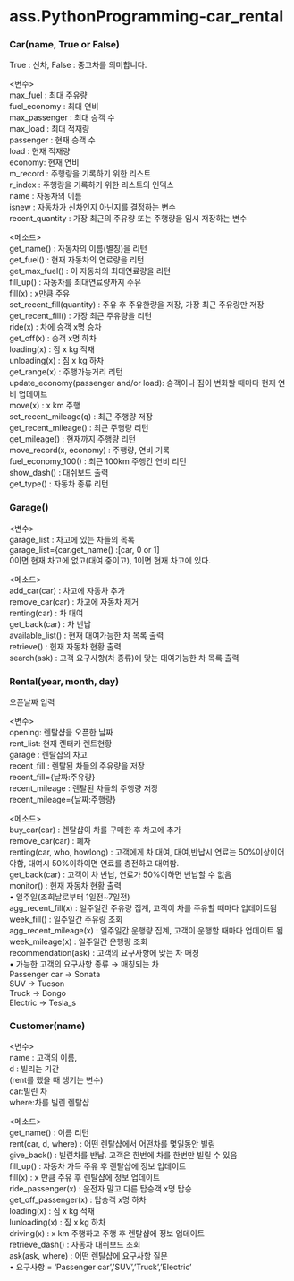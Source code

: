 # ass.PythonProgramming-car_rental

### Car(name, True or False)
True : 신차, False : 중고차를 의미합니다.  
  
<변수>  
max_fuel : 최대 주유량  
fuel_economy : 최대 연비  
max_passenger : 최대 승객 수  
max_load : 최대 적재량  
passenger : 현재 승객 수  
load : 현재 적재량  
economy: 현재 연비  
m_record : 주행량을 기록하기 위한 리스트  
r_index : 주행량을 기록하기 위한 리스트의 인덱스  
name : 자동차의 이름  
isnew : 자동차가 신차인지 아닌지를 결정하는 변수  
recent_quantity : 가장 최근의 주유량 또는 주행량을 임시 저장하는 변수  
  
<메소드>  
get_name() : 자동차의 이름(별칭)을 리턴  
get_fuel() : 현재 자동차의 연료량을 리턴  
get_max_fuel() : 이 자동차의 최대연료량을 리턴  
fill_up() : 자동차를 최대연료량까지 주유  
fill(x) : x만큼 주유  
set_recent_fill(quantity) : 주유 후 주유한량을 저장, 가장 최근 주유량만 저장  
get_recent_fill() : 가장 최근 주유량을 리턴  
ride(x) : 차에 승객 x명 승차  
get_off(x) : 승객 x명 하차  
loading(x) : 짐 x kg 적재  
unloading(x) : 짐 x kg 하차  
get_range(x) : 주행가능거리 리턴  
update_economy(passenger and/or load): 승객이나 짐이 변화할 때마다 현재 연비 업데이트  
move(x) : x km 주행  
set_recent_mileage(q) : 최근 주행량 저장  
get_recent_mileage() : 최근 주행량 리턴  
get_mileage() : 현재까지 주행량 리턴  
move_record(x, economy) : 주행량, 연비 기록  
fuel_economy_100() : 최근 100km 주행간 연비 리턴  
show_dash() : 대쉬보드 출력  
get_type() : 자동차 종류 리턴  
  
### Garage()  
<변수>  
garage_list : 차고에 있는 차들의 목록  
garage_list={car.get_name() :[car, 0 or 1]  
	0이면 현재 차고에 없고(대여 중이고), 1이면 현재 차고에 있다.  

<메소드>  
add_car(car) : 차고에 자동차 추가  
remove_car(car) : 차고에 자동차 제거  
renting(car) : 차 대여  
get_back(car) : 차 반납  
available_list() : 현재 대여가능한 차 목록 출력  
retrieve() : 현재 자동차 현황 출력  
search(ask) : 고객 요구사항(차 종류)에 맞는 대여가능한 차 목록 출력  
  
### Rental(year, month, day)  
오픈날짜 입력  
  
<변수>  
opening: 렌탈샵을 오픈한 날짜  
rent_list: 현재 렌터카 렌트현황  
garage : 렌탈샵의 차고  
recent_fill : 렌탈된 차들의 주유량을 저장  
	recent_fill={날짜:주유량}  
recent_mileage : 렌탈된 차들의 주행량 저장  
	recent_mileage={날짜:주행량}  
  
<메소드>  
buy_car(car) : 렌탈샵이 차를 구매한 후 차고에 추가  
remove_car(car) : 폐차  
renting(car, who, howlong) : 고객에게 차 대여, 대여,반납시 연료는 50%이상이어야함, 대여시 50%이하이면 연료를 충전하고 대여함.  
get_back(car) : 고객이 차 반납, 연료가 50%이하면 반납할 수 없음  
monitor() : 현재 자동차 현황 출력  
•	일주일(조회날로부터 1일전~7일전)  
agg_recent_fill(x) : 일주일간 주유량 집계, 고객이 차를 주유할 때마다 업데이트됨  
week_fill() : 일주일간 주유량 조회  
agg_recent_mileage(x) : 일주일간 운행량 집계, 고객이 운행할 때마다 업데이트 됨  
week_mileage(x) : 일주일간 운행량 조회  
recommendation(ask) : 고객의 요구사항에 맞는 차 매칭  
•	가능한 고객의 요구사항 종류 → 매칭되는 차  
Passenger car → Sonata  
SUV → Tucson  
Truck → Bongo  
Electric → Tesla_s  
  
### Customer(name)  
<변수>  
name : 고객의 이름,  
d : 빌리는 기간  
(rent를 했을 때 생기는 변수)  
car:빌린 차  
where:차를 빌린 렌탈샵  
  
<메소드>  
get_name() : 이름 리턴  
rent(car, d, where) : 어떤 렌탈샵에서 어떤차를 몇일동안 빌림  
give_back() : 빌린차를 반납. 고객은 한번에 차를 한번만 빌릴 수 있음  
fill_up() : 자동차 가득 주유 후 렌탈샵에 정보 업데이트  
fill(x) : x 만큼 주유 후 렌탈샵에 정보 업데이트  
ride_passenger(x) : 운전자 말고 다른 탑승객 x명 탑승  
get_off_passenger(x) : 탑승객 x명 하차  
loading(x) : 짐 x kg 적재  
lunloading(x) : 짐 x kg 하차  
driving(x) : x km 주행하고 주행 후 렌탈샵에 정보 업데이트  
retrieve_dash() : 자동차 대쉬보드 조회  
ask(ask, where) : 어떤 렌탈샵에 요구사항 질문  
•	요구사항 = ‘Passenger car’,’SUV’,’Truck’,’Electric’  
